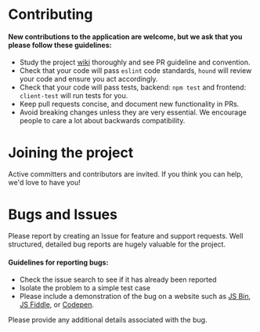 # Contributing

#### New contributions to the application are welcome, but we ask that you please follow these guidelines:

- Study the project [wiki](https://github.com/dinobi/Bootcamp-LOS-24-POSTIT/wiki) thoroughly and see PR guideline and convention.
- Check that your code will pass `eslint` code standards, `hound` will review your code and
ensure you act accordingly.
- Check that your code will pass tests, backend: `npm test` and  frontend: `client-test` will run tests for you.
- Keep pull requests concise, and document new functionality in PRs.
- Avoid breaking changes unless they are very essential. We encourage people to care a lot about backwards compatibility.


# Joining the project

Active committers and contributors are invited. If you think you can help, we'd love to have you!


# Bugs and Issues

Please report by creating an Issue for feature and support requests.
Well structured, detailed bug reports are hugely valuable for the project.

#### Guidelines for reporting bugs:

 - Check the issue search to see if it has already been reported
 - Isolate the problem to a simple test case
 - Please include a demonstration of the bug on a website such as [JS Bin](http://jsbin.com/), [JS Fiddle](http://jsfiddle.net/), or [Codepen](http://codepen.io/pen/).

Please provide any additional details associated with the bug.

